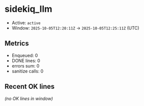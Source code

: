 # sidekiq_llm

- Active: `active`
- Window: `2025-10-05T12:20:11Z` → `2025-10-05T12:25:11Z` (UTC)

## Metrics
- Enqueued: 0
- DONE lines: 0
- errors sum: 0
- sanitize calls: 0

## Recent OK lines
_(no OK lines in window)_
